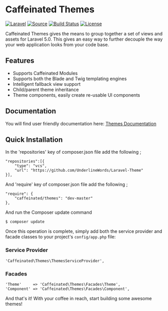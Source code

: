 Caffeinated Themes
==================
[![Laravel](https://img.shields.io/badge/Laravel-5.0-orange.svg?style=flat-square)](http://laravel.com)
[![Source](http://img.shields.io/badge/source-caffeinated/themes-blue.svg?style=flat-square)](https://github.com/caffeinated/themes)
[![Build Status](http://img.shields.io/travis/caffeinated/themes/master.svg?style=flat-square)](https://travis-ci.org/caffeinated/themes)
[![License](http://img.shields.io/badge/license-MIT-brightgreen.svg?style=flat-square)](https://tldrlegal.com/license/mit-license)

Caffeinated Themes gives the means to group together a set of views and assets for Laravel 5.0. This gives an easy way to further decouple the way your web application looks from your code base.

Features
--------
- Supports Caffeinated Modules
- Supports both the Blade and Twig templating engines
- Intelligent fallback view support
- Child/parent theme inheritance
- Theme components, easily create re-usable UI components

Documentation
-------------
You will find user friendly documentation here: [Themes Documentation](http://codex.caffeinated.ninja/themes)

Quick Installation
------------------

In the 'repositories' key of composer.json file add the following ;
```
"repositories":[{
    "type": "vcs",
    "url": "https://github.com/UnderlineWords/Laravel-Theme"
}],
```
And 'require' key of composer.json file add the following ;
```
"require": {
    "caffeinated/themes": "dev-master"
},
```

And run the Composer update command
```
$ composer update
```

Once this operation is complete, simply add both the service provider and facade classes to your project's `config/app.php` file:

### Service Provider
```
'Caffeinated\Themes\ThemesServiceProvider',
```

### Facades
```
'Theme'     => 'Caffeinated\Themes\Facades\Theme',
'Component' => 'Caffeinated\Themes\Facades\Component',
```

And that's it! With your coffee in reach, start building some awesome themes!